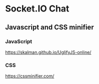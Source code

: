 # Socket.IO Chat

## Javascript and CSS minifier

### JavaScript

https://skalman.github.io/UglifyJS-online/

### CSS

https://cssminifier.com/